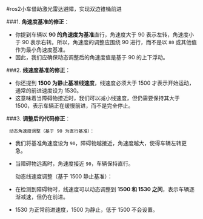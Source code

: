 #ros2小车借助激光雷达避障，实现双边锥桶前进

###1. **角速度基准的修正**：
- 你提到车辆以 **90 的角速度为基准**直行，角速度大于 90 表示左转，角速度小于 90 表示右转。所以，角速度的调整应围绕 90 进行，而不是以 `80` 或其他值作为最小角速度基准。
- 因此，我们应确保动态调整后的角速度值是基于 90 的上下浮动。

###2. **线速度基准的修正**：
- 你还提到 **1500 为静止基准线速度**，线速度必须大于 1500 才表示开始运动，通常的前进速度设为 1530。
- 这意味着当障碍物接近时，我们可以减小线速度，但仍需要保持其大于 1500，表示车辆正在缓慢前进，而不是完全停止。

###3. **调整后的代码修正**：

     动态角速度调整（基于 90 为直行基准）：
- 我们将基准角速度设为 `90`，障碍物越接近，角速度越大，使得车辆左转更急。
- 当障碍物远离时，角速度接近 `90`，车辆保持直行。

     动态线速度调整（基于 1500 静止基准）：
- 在检测到障碍物时，线速度可以动态调整到 **1500 和 1530 之间**，表示车辆逐渐减速，但仍在前进。
- 1530 为正常前进速度，1500 为静止，低于 1500 不会设置。
